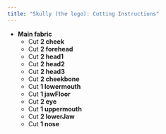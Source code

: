 ```yaml
---
title: "Skully (the logo): Cutting Instructions"
---
```


- **Main fabric**
  - Cut **2 cheek**
  - Cut **2 forehead**
  - Cut **2 head1**
  - Cut **2 head2**
  - Cut **2 head3**
  - Cut **2 cheekbone**
  - Cut **1 lowermouth**
  - Cut **1 jawFloor**
  - Cut **2 eye**
  - Cut **1 uppermouth**
  - Cut **2 lowerJaw**
  - Cut **1 nose**
